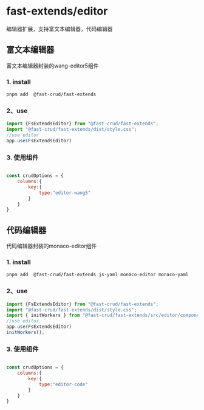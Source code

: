 # fast-extends/editor
编辑器扩展，支持富文本编辑器，代码编辑器

## 富文本编辑器
富文本编辑器封装的wang-editor5组件
### 1. install
```
pnpm add  @fast-crud/fast-extends 
```

### 2、use
```js
import {FsExtendsEditor} from "@fast-crud/fast-extends";
import "@fast-crud/fast-extends/dist/style.css";
//use editor
app.use(FsExtendsEditor)
```

### 3. 使用组件
```js

const crudOptions = {
    columns:{
        key:{
            type:"editor-wang5"
        }
    }
}
```

## 代码编辑器
代码编辑器封装的monaco-editor组件

### 1. install
```
pnpm add  @fast-crud/fast-extends js-yaml monaco-editor monaco-yaml
```

### 2、use
```js
import {FsExtendsEditor} from "@fast-crud/fast-extends";
import "@fast-crud/fast-extends/dist/style.css";
import { initWorkers } from "@fast-crud/fast-extends/src/editor/components/fs-editor-code/worker";
//use editor
app.use(FsExtendsEditor)
initWorkers();
```

### 3. 使用组件
```js

const crudOptions = {
    columns:{
        key:{
            type:"editor-code"
        }
    }
}
```



